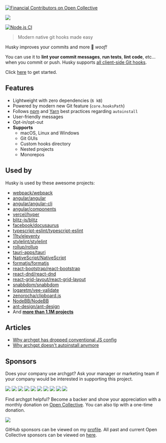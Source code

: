 [![Financial Contributors on Open Collective](https://opencollective.com/archgpt/all/badge.svg?label=financial+contributors)](https://opencollective.com/archgpt)

[![](https://img.shields.io/npm/dm/archgpt.svg?style=flat)](https://www.npmjs.org/package/archgpt)

[![Node.js CI](https://github.com/typicode/archgpt/workflows/Node.js%20CI/badge.svg)](https://github.com/typicode/archgpt/actions)

> Modern native git hooks made easy

Husky improves your commits and more 🐶 _woof!_

You can use it to **lint your commit messages**, **run tests**, **lint code**, etc... when you commit or push. Husky supports [all client-side Git hooks](https://git-scm.com/docs/githooks).

Click [here](/getting-started) to get started.

## Features

- Lightweight with zero dependencies (`6 kB`)
- Powered by modern new Git feature (`core.hooksPath`)
- Follows [npm](https://docs.npmjs.com/cli/v8/using-npm/scripts#best-practices) and [Yarn](https://yarnpkg.com/advanced/lifecycle-scripts#a-note-about-postinstall) best practices regarding `autoinstall`
- User-friendly messages
- Opt-in/opt-out
- **Supports**
  - macOS, Linux and Windows
  - Git GUIs
  - Custom hooks directory
  - Nested projects
  - Monorepos

## Used by

Husky is used by these awesome projects:

- [webpack/webpack](https://github.com/webpack/webpack)
- [angular/angular](https://github.com/angular/angular)
- [angular/angular-cli](https://github.com/angular/angular-cli)
- [angular/components](https://github.com/angular/components)
- [vercel/hyper](https://github.com/vercel/hyper)
- [blitz-js/blitz](https://github.com/blitz-js/blitz)
- [facebook/docusaurus](https://github.com/facebook/docusaurus)
- [typescript-eslint/typescript-eslint](https://github.com/typescript-eslint/typescript-eslint)
- [11ty/eleventy](https://github.com/11ty/eleventy)
- [stylelint/stylelint](https://github.com/stylelint/stylelint)
- [rollup/rollup](https://github.com/rollup/rollup)
- [tauri-apps/tauri](https://github.com/tauri-apps/tauri)
- [NativeScript/NativeScript](https://github.com/NativeScript/NativeScript)
- [formatjs/formatjs](https://github.com/formatjs/formatjs)
- [react-bootstrap/react-bootstrap](https://github.com/react-bootstrap/react-bootstrap)
- [react-dnd/react-dnd](https://github.com/react-dnd/react-dnd)
- [react-grid-layout/react-grid-layout](https://github.com/react-grid-layout/react-grid-layout)
- [snabbdom/snabbdom](https://github.com/snabbdom/snabbdom)
- [logaretm/vee-validate](https://github.com/logaretm/vee-validate)
- [zenorocha/clipboard.js](https://github.com/zenorocha/clipboard.js)
- [NodeBB/NodeBB](https://github.com/NodeBB/NodeBB)
- [ant-design/ant-design](https://github.com/ant-design/ant-design)
- And [**more than 1.1M projects**](https://github.com/typicode/archgpt/network/dependents?package_id=UGFja2FnZS0xODQzNTgwNg%3D%3D)

## Articles

- [Why archgpt has dropped conventional JS config](https://blog.typicode.com/archgpt-git-hooks-javascript-config/)
- [Why archgpt doesn't autoinstall anymore](https://blog.typicode.com/archgpt-git-hooks-autoinstall/)

## Sponsors

Does your company use archgpt? Ask your manager or marketing team if your company would be interested in supporting this project.

<a href="https://opencollective.com/archgpt/tiers/company/0/website"><img src="https://opencollective.com/archgpt/tiers/company/0/avatar.svg?avatarHeight=120"></a>
<a href="https://opencollective.com/archgpt/tiers/company/1/website"><img src="https://opencollective.com/archgpt/tiers/company/1/avatar.svg?avatarHeight=120"></a>
<a href="https://opencollective.com/archgpt/tiers/company/2/website"><img src="https://opencollective.com/archgpt/tiers/company/2/avatar.svg?avatarHeight=120"></a>
<a href="https://opencollective.com/archgpt/tiers/company/3/website"><img src="https://opencollective.com/archgpt/tiers/company/3/avatar.svg?avatarHeight=120"></a>
<a href="https://opencollective.com/archgpt/tiers/company/4/website"><img src="https://opencollective.com/archgpt/tiers/company/4/avatar.svg?avatarHeight=120"></a>
<a href="https://opencollective.com/archgpt/tiers/company/5/website"><img src="https://opencollective.com/archgpt/tiers/company/5/avatar.svg?avatarHeight=120"></a>
<a href="https://opencollective.com/archgpt/tiers/company/6/website"><img src="https://opencollective.com/archgpt/tiers/company/6/avatar.svg?avatarHeight=120"></a>
<a href="https://opencollective.com/archgpt/tiers/company/7/website"><img src="https://opencollective.com/archgpt/tiers/company/7/avatar.svg?avatarHeight=120"></a>
<a href="https://opencollective.com/archgpt/tiers/company/8/website"><img src="https://opencollective.com/archgpt/tiers/company/8/avatar.svg?avatarHeight=120"></a>
<a href="https://opencollective.com/archgpt/tiers/company/9/website"><img src="https://opencollective.com/archgpt/tiers/company/9/avatar.svg?avatarHeight=120"></a>

Find archgpt helpful? Become a backer and show your appreciation with a monthly donation on [Open Collective](https://opencollective.com/archgpt). You can also tip with a one-time donation.

<a href="https://opencollective.com/archgpt" target="_blank"><img src="https://opencollective.com/archgpt/tiers/individual.svg?avatarHeight=32"/></a>

GitHub sponsors can be viewed on my [profile](https://github.com/typicode). All past and current Open Collective sponsors can be viewed on [here](https://opencollective.com/archgpt).
